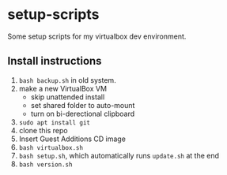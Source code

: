 # setup-scripts

Some setup scripts for my virtualbox dev environment.

## Install instructions

1. `bash backup.sh` in old system.
2. make a new VirtualBox VM
    - skip unattended install
    - set shared folder to auto-mount
    - turn on bi-derectional clipboard
3. `sudo apt install git`
4. clone this repo
5. Insert Guest Additions CD image
6. `bash virtualbox.sh`
7. `bash setup.sh`, which automatically runs `update.sh` at the end
8. `bash version.sh`
